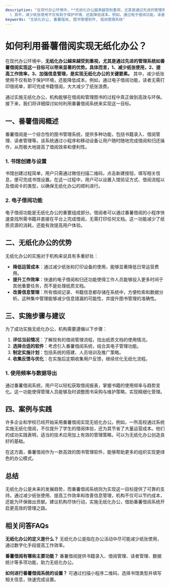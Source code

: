 ```yaml
---
description: "在现代办公环境中，**无纸化办公越来越受到重视，尤其是通过先进的管理系统如番薯借阅实现这一目标可以带来显著的优势。具体而言，1、减少纸张使用，2、提高工作效率，3、加强信息管理，是实现无纸化办公的关键要素。**\
  \ 其中，减少纸张使用不仅有助于保护环境，还能降低成本。例如，通过电子借阅功能，读者无需打印借阅单，即可完成书籍借阅，大大减少了纸张浪费。"
keywords: "无纸化办公, 番薯借阅, 图书管理软件, 借阅管理系统"
---
```

# 如何利用番薯借阅实现无纸化办公？

在现代办公环境中，**无纸化办公越来越受到重视，尤其是通过先进的管理系统如番薯借阅实现这一目标可以带来显著的优势。具体而言，1、减少纸张使用，2、提高工作效率，3、加强信息管理，是实现无纸化办公的关键要素。** 其中，减少纸张使用不仅有助于保护环境，还能降低成本。例如，通过电子借阅功能，读者无需打印借阅单，即可完成书籍借阅，大大减少了纸张浪费。

通过实施无纸化办公，机构能够在借阅和管理图书的过程中真正做到高效与环保。接下来，我们将详细探讨如何利用番薯借阅系统来实现这一目标。

## **一、番薯借阅概述**
番薯借阅是一个综合性的图书管理系统，提供多种功能，包括书籍录入、借阅管理、读者管理等。该系统通过小程序和移动设备让用户随时随地完成借阅和归还操作，从而极大地提高了借阅效率和便利性。

### **1. 书馆创建与设置**
书馆创建过程简单，用户只需通过微信扫描二维码，点击新建按钮，填写相关信息，便可完成书馆设置。在这一过程中，用户可以设置入馆验证方式、借阅流程以及借阅卡的类型，以确保无纸化办公的顺利进行。

### **2. 电子借阅功能**
电子借阅功能是无纸化办公的重要组成部分。借阅者可以通过番薯借阅的小程序快速查找所需书籍并直接在平台上完成借阅，无需打印任何文档。这一功能减少了纸质资源的消耗，还能有效提高用户体验。

## **二、无纸化办公的优势**
无纸化办公的实施对于机构来说具有多重好处：

- **降低运营成本**：通过减少纸张和打印设备的使用，能够显著降低日常运营费用。
- **提升工作效率**：快速的电子借阅和归还功能使得工作人员能够投入更多时间于其他重要任务，而不是处理纸质文档。
- **改善信息管理**：所有借阅记录、书籍信息都存储在系统中，方便检索和数据分析。这种集中管理能够减少信息错漏的可能性，并提升图书管理的准确性。

## **三、实施步骤与建议**
为了成功实施无纸化办公，机构需要遵循以下步骤：

1. **评估当前情况**：了解现有的借阅管理流程，找出纸质文档的使用情况。
2. **选择合适的软件**：考虑引入番薯借阅系统，结合其电子管理功能。
3. **制定实施计划**：包括系统的搭建、人员培训及推广策略。
4. **收集反馈与优化**：在实施后定期收集用户反馈，继续优化无纸化流程。

### **1. 使用频率与数据导出**
通过番薯借阅系统，用户可以轻松获取借阅报表，掌握书籍的使用频率与趋势变化。这一功能使得管理人员能够及时调整图书采购与维护策略，实现精细化管理。

## **四、案例与实践**
许多企业和学校已经开始采用番薯借阅实现无纸化办公。例如，一所高校通过系统实施无纸化借阅，不仅提升了学生的借阅体验，还为其节省了大量运营成本。他们的成功实践表明，适当的技术应用加上有效的管理策略，可以为无纸化办公创造良好的基础。

在这方面，番薯借阅作为一款高效的图书管理软件，能够帮助更多的组织实现更绿色的办公模式。

## **总结**
无纸化办公是未来的发展趋势，而番薯借阅系统则为实现这一目标提供了可靠的支持。通过减少纸张使用、提高工作效率和改善信息管理，机构不仅可以节约成本，还能为环保做出贡献。建议机构尽快行动，实施无纸化办公，借助番薯借阅系统开启更高效的管理之路。

## 相关问答FAQs
**无纸化办公的定义是什么？**
无纸化办公是指在办公活动中尽可能减少纸张使用，通过数字化手段提高工作效率。

**番薯借阅有哪些主要功能？**
番薯借阅提供书籍录入、借阅管理、读者管理、数据统计等多项功能，助力无纸化办公。

**如何进行番薯借阅系统的设置？**
可通过扫描小程序二维码，选择书馆类型并填写相关信息，快速完成设置。
